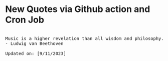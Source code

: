 # New Quotes via Github action and Cron Job

<pre>
<!-- #quote -->
Music is a higher revelation than all wisdom and philosophy.
- Ludwig van Beethoven

Updated on: [9/11/2023]
<!-- #quoteEnd -->
</pre>
